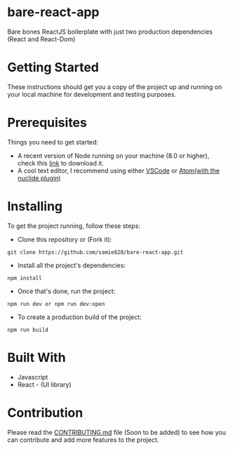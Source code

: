 # bare-react-app
Bare bones ReactJS boilerplate with just two production dependencies (React and React-Dom)

# Getting Started
These instructions should get you a copy of the project up and running on your local machine for development and testing purposes.

# Prerequisites
Things you need to get started:
- A recent version of Node running on your machine (8.0 or higher), check this [link](https://nodejs.org/en/download/) to download it.
- A cool text editor, I recommend using either [VSCode](https://code.visualstudio.com/download) or [Atom(with the nuclide plugin)](https://nuclide.io/docs/editor/setup/)

# Installing
To get the project running, follow these steps:

- Clone this repository or (Fork it):
```
git clone https://github.com/samie820/bare-react-app.git
```

- Install all the project's dependencies:
```
npm install
```
- Once that's done, run the project:
```
npm run dev or npm run dev:open
```

- To create a production build of the project:
```
npm run build
```

# Built With
- Javascript
- React - (UI library)

# Contribution
Please read the [CONTRIBUTING.md](#) file (Soon to be added) to see how you can contribute and add more features to the project.

